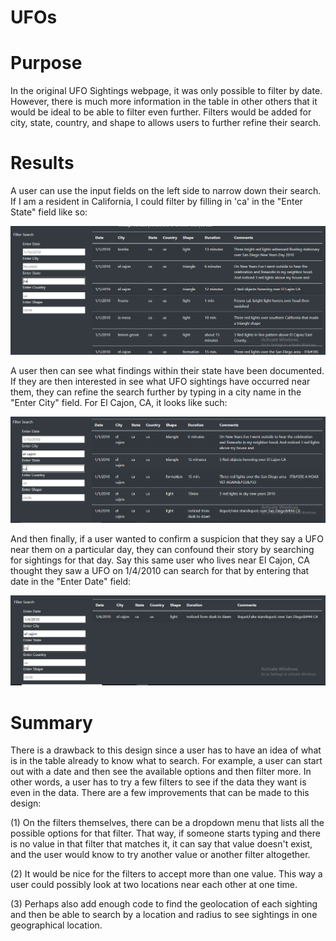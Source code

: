 # UFOs

# Purpose
In the original UFO Sightings webpage, it was only possible to filter by date. However, there is much more information in the table in other others that it would be ideal to be able to filter even further. Filters would be added for city, state, country, and shape to allows users to further refine their search. 

# Results

A user can use the input fields on the left side to narrow down their search. If I am a resident in California, I could filter by filling in 'ca' in the "Enter State" field like so: 

![California Filter](Resources/caliFilter.PNG)

A user then can see what findings within their state have been documented. If they are then interested in see what UFO sightings have occurred near them, they can refine the search further by typing in a city name in the "Enter City" field. For El Cajon, CA, it looks like such: 

![El Cajon Filter](Resources/elcajonFilter.PNG)

And then finally, if a user wanted to confirm a suspicion that they say a UFO near them on a particular day, they can confound their story by searching for sightings for that day. Say this same user who lives near El Cajon, CA thought they saw a UFO on 1/4/2010 can search for that by entering that date in the "Enter Date" field:

![1/4/2010 Filter](Resources/dateFilter.PNG)

# Summary

There is a drawback to this design since a user has to have an idea of what is in the table already to know what to search. For example, a user can start out with a date and then see the available options and then filter more. In other words, a user has to try a few filters to see if the data they want is even in the data. There are a few improvements that can be made to this design: 

(1) On the filters themselves, there can be a dropdown menu that lists all the possible options for that filter. That way, if someone starts typing and there is no value in that filter that matches it, it can say that value doesn't exist, and the user would know to try another value or another filter altogether. 

(2) It would be nice for the filters to accept more than one value. This way a user could possibly look at two locations near each other at one time. 

(3) Perhaps also add enough code to find the geolocation of each sighting and then be able to search by a location and radius to see sightings in one geographical location. 